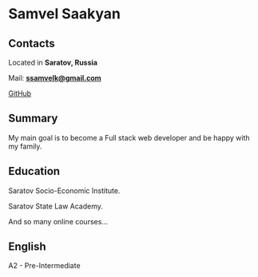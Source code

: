 # Samvel Saakyan

## Contacts

Located in **Saratov, Russia**  

Mail: **ssamvelk@gmail.com**

[GitHub](https://github.com/ssamvelk)

## Summary

My main goal is to become a Full stack web developer and be happy with my family.

## Education

Saratov Socio-Economic Institute.

Saratov State Law Academy.

And so many online courses...

## English
A2 - Pre-Intermediate
